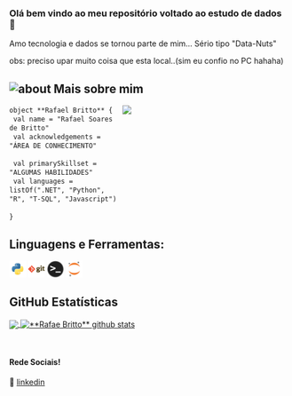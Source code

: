 ### Olá bem vindo ao meu repositório voltado ao estudo de dados 👋

Amo tecnologia e dados se tornou parte de mim... Sério tipo "Data-Nuts"

obs: preciso upar muito coisa que esta local..(sim eu confio no PC hahaha)

## <img width="45" alt="about" src="https://raw.github.com/elizarov/elizarov/master/about.png"> Mais sobre mim

<img align="right" width="300" src="https://i2.wp.com/allhtaccess.info/wp-content/uploads/2018/03/programming.gif?fit=1281%2C716&ssl=1" />

```Data Science Machine Learning
object **Rafael Britto** {
 val name = "Rafael Soares de Britto"
 val acknowledgements = "ÁREA DE CONHECIMENTO"
 
 val primarySkillset = "ALGUMAS HABILIDADES"
 val languages = listOf(".NET", "Python", "R", "T-SQL", "Javascript") 

}
```

## **Linguagens e Ferramentas:**  

<code><img height="30" src="https://raw.githubusercontent.com/github/explore/80688e429a7d4ef2fca1e82350fe8e3517d3494d/topics/python/python.png"></code>
<code><img height="30" src="https://raw.githubusercontent.com/github/explore/80688e429a7d4ef2fca1e82350fe8e3517d3494d/topics/git/git.png"></code>
<code><img height="30" src="https://raw.githubusercontent.com/github/explore/80688e429a7d4ef2fca1e82350fe8e3517d3494d/topics/terminal/terminal.png"></code>
<code><img height="30" src="https://raw.githubusercontent.com/github/explore/80688e429a7d4ef2fca1e82350fe8e3517d3494d/topics/jupyter-notebook/jupyter-notebook.png"></code>


## **GitHub Estatísticas**

<a href="https://github.com/Gurupreet">
  <img align="center" src="https://github-readme-stats.vercel.app/api/top-langs/?username=rafachoks&theme=dracula&hide_langs_below=1" />
</a>

<a href="https://github.com/Gurupreet">
 <img align="center" src="https://github-readme-stats.vercel.app/api?username=rafachoks&show_icons=true&theme=dracula&line_height=27" alt="**Rafae Britto** github stats"/>
</a>

[linkedin]: https://www.linkedin.com/in/rafael-soaresdebritto/
<br>

#### Rede Sociais!

👔 [linkedin][linkedin]
